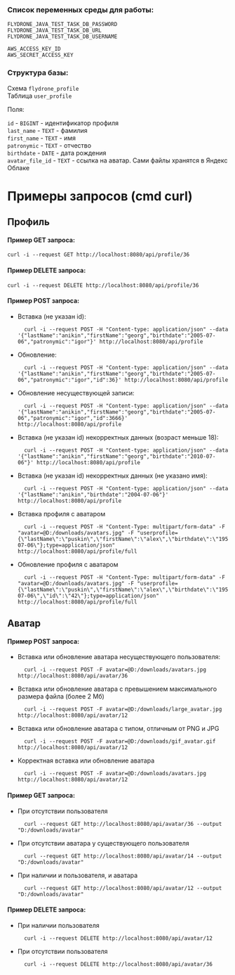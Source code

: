 ### Список переменных среды для работы:

    FLYDRONE_JAVA_TEST_TASK_DB_PASSWORD
    FLYDRONE_JAVA_TEST_TASK_DB_URL
    FLYDRONE_JAVA_TEST_TASK_DB_USERNAME
    
    AWS_ACCESS_KEY_ID
    AWS_SECRET_ACCESS_KEY

### Структура базы:

Схема `flydrone_profile`  
Таблица `user_profile`

Поля:

`id` - `BIGINT` - идентификатор профиля  
`last_name` - `TEXT` - фамилия  
`first_name` - `TEXT` - имя  
`patronymic` - `TEXT` - отчество  
`birthdate` - `DATE` - дата рождения  
`avatar_file_id` - `TEXT` - ссылка на аватар. Сами файлы хранятся в Яндекс Облаке  

# Примеры запросов (cmd curl)

## Профиль

#### Пример GET запроса:

    curl -i --request GET http://localhost:8080/api/profile/36

#### Пример DELETE запроса:

    curl -i --request DELETE http://localhost:8080/api/profile/36

#### Пример POST запроса:
- Вставка (не указан id):

        curl -i --request POST -H "Content-type: application/json" --data '{"lastName":"anikin","firstName":"georg","birthdate":"2005-07-06","patronymic":"igor"}' http://localhost:8080/api/profile

- Обновление:  
    
        curl -i --request POST -H "Content-type: application/json" --data '{"lastName":"anikin","firstName":"georg","birthdate":"2005-07-06","patronymic":"igor","id":36}' http://localhost:8080/api/profile

- Обновление несуществующей записи:  

        curl -i --request POST -H "Content-type: application/json" --data '{"lastName":"anikin","firstName":"georg","birthdate":"2005-07-06","patronymic":"igor","id":3666}' http://localhost:8080/api/profile

- Вставка (не указан id) некорректных данных (возраст меньше 18):  

        curl -i --request POST -H "Content-type: application/json" --data '{"lastName":"anikin","firstName":"georg","birthdate":"2010-07-06"}' http://localhost:8080/api/profile

- Вставка (не указан id) некорректных данных (не указано имя):  

        curl -i --request POST -H "Content-type: application/json" --data '{"lastName":"anikin","birthdate":"2004-07-06"}' http://localhost:8080/api/profile

- Вставка профиля с аватаром

        curl -i --request POST -H "Content-Type: multipart/form-data" -F "avatar=@D:/downloads/avatars.jpg" -F "userprofile={\"lastName\":\"puskin\",\"firstName\":\"alex\",\"birthdate\":\"1950-07-06\"};type=application/json" http://localhost:8080/api/profile/full

- Обновление профиля с аватаром

        curl -i --request POST -H "Content-Type: multipart/form-data" -F "avatar=@D:/downloads/avatars.jpg" -F "userprofile={\"lastName\":\"puskin\",\"firstName\":\"alex\",\"birthdate\":\"1950-07-06\",\"id\":\"42\"};type=application/json" http://localhost:8080/api/profile/full

## Аватар

#### Пример POST запроса:

- Вставка или обновление аватара несуществующего пользователя:

        curl -i --request POST -F avatar=@D:/downloads/avatars.jpg http://localhost:8080/api/avatar/36

- Вставка или обновление аватара с превышением максимального размера файла (более 2 Мб)

        curl -i --request POST -F avatar=@D:/downloads/large_avatar.jpg http://localhost:8080/api/avatar/12      

- Вставка или обновление аватара с типом, отличным от PNG и JPG

        curl -i --request POST -F avatar=@D:/downloads/gif_avatar.gif http://localhost:8080/api/avatar/12 

- Корректная вставка или обновление аватара

        curl -i --request POST -F avatar=@D:/downloads/avatars.jpg http://localhost:8080/api/avatar/12 

#### Пример GET запроса:

- При отсутствии пользователя

        curl --request GET http://localhost:8080/api/avatar/36 --output "D:/downloads/avatar"

- При отсутствии аватара у существующего пользователя

        curl --request GET http://localhost:8080/api/avatar/14 --output "D:/downloads/avatar"

- При наличии и пользователя, и аватара

        curl --request GET http://localhost:8080/api/avatar/12 --output "D:/downloads/avatar"

#### Пример DELETE запроса:
   
- При наличии пользователя

        curl -i --request DELETE http://localhost:8080/api/avatar/12

- При отсутствии пользователя

        curl -i --request DELETE http://localhost:8080/api/avatar/36
